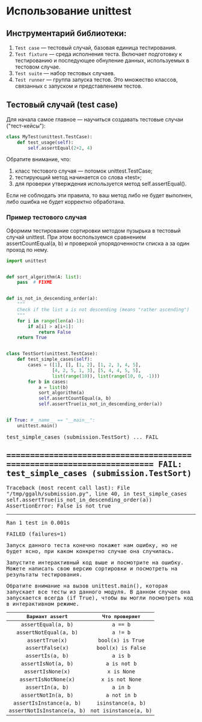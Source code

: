 # Использование unittest

## Инструментарий библиотеки:

1. `Test case` — тестовый случай, базовая единица тестирования.
2. `Test fixture` — среда исполнения теста. Включает подготовку к тестированию и последующее обнуление данных, используемых в тестовом случае.
3. `Test suite` — набор тестовых случаев.
4. `Test runner` — группа запуска тестов. Это множество классов, связанных с запуском и представлением тестов.

## Тестовый случай (test case)

Для начала самое главное — научиться создавать тестовые случаи ("тест-кейсы"):

```python
class MyTest(unittest.TestCase):
    def test_usage(self):
        self.assertEqual(2+2, 4)

```

Обратите внимание, что:

1. класс тестового случая — потомок unittest.TestCase;
2. тестирующий метод начинается со слова «test»;
3. для проверки утверждения используется метод self.assertEqual().

Если не соблюдать эти правила, то ваш метод либо не будет выполнен, либо ошибка не будет корректно обработана.

### Пример тестового случая

Оформим тестирование сортировки методом пузырька в тестовый случай unittest. При этом воспользуемся сравнением assertCountEqual(a, b) и проверкой упорядоченности списка a за один проход по нему.

```python
import unittest


def sort_algorithm(A: list):
    pass  # FIXME


def is_not_in_descending_order(a):
    """
    Check if the list a is not descending (means "rather ascending")
    """
    for i in range(len(a)-1):
        if a[i] > a[i+1]:
            return False
    return True


class TestSort(unittest.TestCase):
    def test_simple_cases(self):
        cases = ([1], [], [1, 2], [1, 2, 3, 4, 5],
                 [4, 2, 5, 1, 3], [5, 4, 4, 5, 5],
                 list(range(10)), list(range(10, 0, -1)))
        for b in cases:
            a = list(b)
            sort_algorithm(a)
            self.assertCountEqual(a, b)
            self.assertTrue(is_not_in_descending_order(a))


if True: #__name__ == "__main__":
    unittest.main()
```
<samp>
test_simple_cases (submission.TestSort) ... FAIL

======================================================================
FAIL: test_simple_cases (submission.TestSort)
----------------------------------------------------------------------
Traceback (most recent call last):
  File "/tmp/ggalh/submission.py", line 40, in test_simple_cases
    self.assertTrue(is_not_in_descending_order(a))
AssertionError: False is not true

----------------------------------------------------------------------
Ran 1 test in 0.001s

FAILED (failures=1)
</samp>

Запуск данного теста конечно покажет нам ошибку, но не будет ясно, при каком конкретно случае она случилась.

Запустите интерактивный код выше и посмотрите на ошибку. Можете написать свою версию сортировки и посмотреть на результаты тестирования.

Обратите внимание на вызов unittest.main(), которая запускает все тесты из данного модуля. В данном случае она запускается всегда (if True), чтобы вы могли посмотреть код в интерактивном режиме.


|       Вариант assert        |     Что проверяет      |
| :-------------------------: | :--------------------: |
|     `assertEqual(a, b)`     |        `a == b`        |
|   `assertNotEqual(a, b)`    |        `a != b`        |
|       `assertTrue(x)`       |   `bool(x) is True`    |
|      `assertFalse(x)`       |   `bool(x) is False`   |
|      `assertIs(a, b)`       |        `a is b`        |
|     `assertIsNot(a, b)`     |      `a is not b`      |
|      `assertIsNone(x)`      |      `x is None`       |
|    `assertIsNotNone(x)`     |    `x is not None`     |
|      `assertIn(a, b)`       |        `a in b`        |
|     `assertNotIn(a, b)`     |      `a not in b`      |
|  `assertIsInstance(a, b)`   |   `isinstance(a, b)`   |
| `assertNotIsInstance(a, b)` | `not isinstance(a, b)` |

